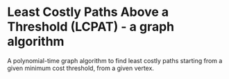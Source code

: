 # Least Costly Paths Above a Threshold (LCPAT) - a graph algorithm
A polynomial-time graph algorithm to find least costly paths starting from a given minimum cost threshold, from a given vertex.
